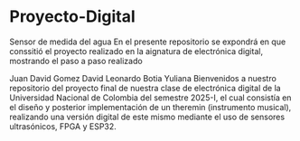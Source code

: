 # Proyecto-Digital
Sensor de medida del agua 
En el presente repositorio se expondrá en que conssitió el proyecto realizado en la aignatura de electrónica digital, mostrando el paso a paso realizado

Juan David Gomez 
David Leonardo Botia
Yuliana 
Bienvenidos a nuestro repositorio del proyecto final de nuestra clase de electrónica digital de la Universidad Nacional de Colombia del semestre 2025-I, el cual consistía en el diseño y posterior implementación de un theremin (instrumento musical), realizando una versión digital de este mismo mediante el uso de sensores ultrasónicos, FPGA y ESP32.
